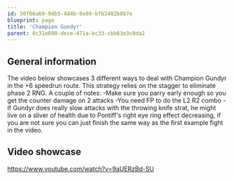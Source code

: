 ```yaml
---
id: 50f66a60-9db5-4d4b-9a99-bfb2402b8b7e
blueprint: page
title: 'Champion Gundyr'
parent: 0c31e090-dece-471a-bc33-cbb63e3c0da2
---
```

## General information

The video below showcases 3 different ways to deal with Champion Gundyr in the +6 speedrun route.
This strategy relies on the stagger to eliminate phase 2 RNG.
A couple of notes:
-Make sure you parry early enough so you get the counter damage on 2 attacks
-You need FP to do the L2 R2 combo
-If Gundyr does really slow attacks with the throwing knife strat, he might live on a sliver of health due to Pontiff's right eye ring effect decreasing, if you are not sure you can just finish the same way as the first example fight in the video.

## Video showcase

https://www.youtube.com/watch?v=9aUERzBd-SU
